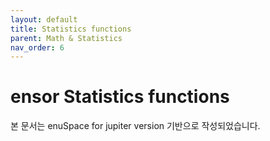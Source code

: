 ```yaml
---
layout: default
title: Statistics functions
parent: Math & Statistics
nav_order: 6
---
```


# ensor Statistics functions

본 문서는 enuSpace for jupiter version 기반으로 작성되었습니다.

